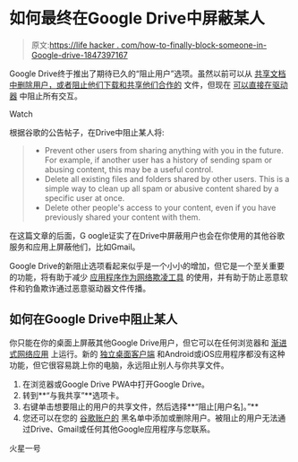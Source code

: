 # 如何最终在Google Drive中屏蔽某人

> 原文:[https://life hacker . com/how-to-finally-block-someone-in-Google-drive-1847397167](https://lifehacker.com/how-to-finally-block-someone-in-google-drive-1847397167)

Google Drive终于推出了期待已久的“阻止用户”选项。虽然以前可以从 [共享文档中删除用户，或者阻止他们下载和共享他们合作的](https://support.google.com/docs/answer/2494893?hl=en&co=GENIE.Platform%3DDesktop&oco=1#zippy=%2Cstop-sharing-a-file-or-folder%2Crestrict-link-sharing%2Cdelete-a-shared-file) 文件，但现在 [可以直接在驱动器](https://cloud.google.com/blog/products/workspace/new-security-capabilities-for-google-workspace) 中阻止所有交互。

Watch

根据谷歌的公告帖子，在Drive中阻止某人将:

> *   Prevent other users from sharing anything with you in the future. For example, if another user has a history of sending spam or abusing content, this may be a useful control.
> *   Delete all existing files and folders shared by other users. This is a simple way to clean up all spam or abusive content shared by a specific user at once.
> *   Delete other people's access to your content, even if you have previously shared your content with them.

在这篇文章的后面，G oogle证实了在Drive中屏蔽用户也会在你使用的其他谷歌服务和应用上屏蔽他们，比如Gmail。

Google Drive的新阻止选项看起来似乎是一个小小的增加，但它是一个至关重要的功能，将有助于减少 [应用程序作为网络欺凌工具](https://lifehacker.com/how-kids-are-using-google-docs-to-bully-each-other-1833151374) 的使用，并有助于防止恶意软件和钓鱼欺诈通过恶意驱动器文件传播。

## 如何在Google Drive中阻止某人

你只能在你的桌面上屏蔽其他Google Drive用户，但它可以在任何浏览器和 [渐进式网络应用](https://lifehacker.com/try-using-google-drive-as-a-progressive-web-app-1841205078) 上运行。新的 [独立桌面客户端](https://lifehacker.com/all-the-features-worth-knowing-about-in-the-new-google-1847286328) 和Android或iOS应用程序都没有这种功能，但它很容易跳上你的电脑，永远阻止别人与你共享文件。

1.  在浏览器或Google Drive PWA中打开Google Drive。
2.  转到**“与我共享”**选项卡。
3.  右键单击想要阻止的用户的共享文件，然后选择**“阻止[用户名]。”**
4.  您还可以在您的 [谷歌账户的](https://myaccount.google.com/blocklist) 黑名单中添加或删除用户。被阻止的用户无法通过Drive、Gmail或任何其他Google应用程序与您联系。

火星一号